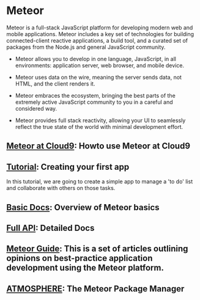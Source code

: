 # Meteor

Meteor is a full-stack JavaScript platform for developing modern web and mobile applications. Meteor includes a key set of technologies for building connected-client reactive applications, a build tool, and a curated set of packages from the Node.js and general JavaScript community.

* Meteor allows you to develop in one language, JavaScript, in all environments: application server, web browser, and mobile device.

* Meteor uses data on the wire, meaning the server sends data, not HTML, and the client renders it.

* Meteor embraces the ecosystem, bringing the best parts of the extremely active JavaScript community to you in a careful and considered way.

* Meteor provides full stack reactivity, allowing your UI to seamlessly reflect the true state of the world with minimal development effort.

## [Meteor at Cloud9](https://docs.c9.io/docs/meteor): Howto use Meteor at Cloud9

## [Tutorial](https://www.meteor.com/tutorials/blaze/creating-an-app): Creating your first app
In this tutorial, we are going to create a simple app to manage a 'to do' list and collaborate with others on those tasks.

## [Basic Docs](http://docs.meteor.com/#/basic/): Overview of Meteor basics

## [Full API](http://docs.meteor.com/#/full/): Detailed Docs

## [Meteor Guide](http://guide.meteor.com/): This is a set of articles outlining opinions on best-practice application development using the Meteor platform.

## [ATMOSPHERE](https://atmospherejs.com/): The Meteor Package Manager

